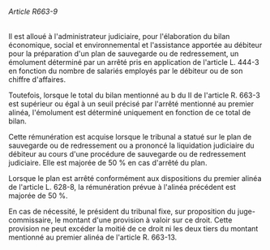 ###### Article R663-9

Il est alloué à l'administrateur judiciaire, pour l'élaboration du bilan économique, social et environnemental et l'assistance apportée au débiteur pour la préparation d'un plan de sauvegarde ou de redressement, un émolument déterminé par un arrêté pris en application de l'article L. 444-3 en fonction du nombre de salariés employés par le débiteur ou de son chiffre d'affaires.

Toutefois, lorsque le total du bilan mentionné au b du II de l'article R. 663-3 est supérieur ou égal à un seuil précisé par l'arrêté mentionné au premier alinéa, l'émolument est déterminé uniquement en fonction de ce total de bilan.

Cette rémunération est acquise lorsque le tribunal a statué sur le plan de sauvegarde ou de redressement ou a prononcé la liquidation judiciaire du débiteur au cours d'une procédure de sauvegarde ou de redressement judiciaire. Elle est majorée de 50 % en cas d'arrêté du plan.

Lorsque le plan est arrêté conformément aux dispositions du premier alinéa de l'article L. 628-8, la rémunération prévue à l'alinéa précédent est majorée de 50 %.

En cas de nécessité, le président du tribunal fixe, sur proposition du juge-commissaire, le montant d'une provision à valoir sur ce droit. Cette provision ne peut excéder la moitié de ce droit ni les deux tiers du montant mentionné au premier alinéa de l'article R. 663-13.


